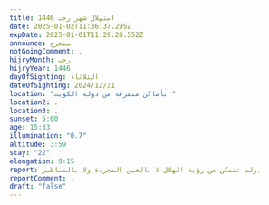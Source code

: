 ```yaml
---
title: استهلال شهر رجب 1446
date: 2025-01-02T11:36:37.295Z
expDate: 2025-01-01T11:29:28.552Z
announce: ستخرج
notGoingComment: .
hijryMonth: رجب
hijryYear: 1446
dayOfSighting: الثلاثاء
dateOfSighting: 2024/12/31
location: "بأماكن متفرقة من دولة الكويت "
location2: .
location3: .
sunset: 5:00
age: 15:33
illumination: "0.7"
altitude: 3:59
stay: "22"
elongation: 9:15
report: ولم تتمكن من رؤية الهلال لا بالعين المجردة ولا بالمناظير.
reportComment: .
draft: "false"
---
```

